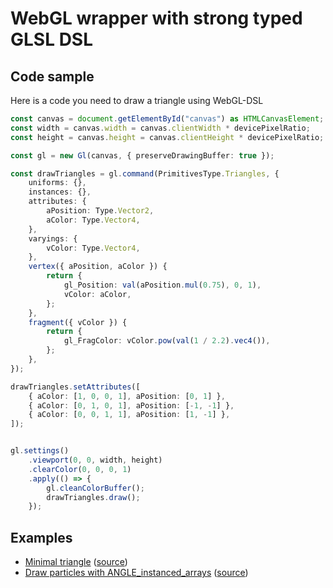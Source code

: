 # WebGL wrapper with strong typed GLSL DSL

## Code sample

Here is a code you need to draw a triangle using WebGL-DSL

```typescript
const canvas = document.getElementById("canvas") as HTMLCanvasElement;
const width = canvas.width = canvas.clientWidth * devicePixelRatio;
const height = canvas.height = canvas.clientHeight * devicePixelRatio;

const gl = new Gl(canvas, { preserveDrawingBuffer: true });

const drawTriangles = gl.command(PrimitivesType.Triangles, {
    uniforms: {},
    instances: {},
    attributes: {
        aPosition: Type.Vector2,
        aColor: Type.Vector4,
    },
    varyings: {
        vColor: Type.Vector4,
    },
    vertex({ aPosition, aColor }) {
        return {
            gl_Position: val(aPosition.mul(0.75), 0, 1),
            vColor: aColor,
        };
    },
    fragment({ vColor }) {
        return {
            gl_FragColor: vColor.pow(val(1 / 2.2).vec4()),
        };
    },
});

drawTriangles.setAttributes([
    { aColor: [1, 0, 0, 1], aPosition: [0, 1] },
    { aColor: [0, 1, 0, 1], aPosition: [-1, -1] },
    { aColor: [0, 0, 1, 1], aPosition: [1, -1] },
]);


gl.settings()
    .viewport(0, 0, width, height)
    .clearColor(0, 0, 0, 1)
    .apply(() => {
        gl.cleanColorBuffer();
        drawTriangles.draw();
    });
```

## Examples

* [Minimal triangle](https://monkin.github.io/webgl-dsl/examples/build/triangle.html)
    ([source](https://github.com/monkin/webgl-dsl/blob/master/examples/triangle.ts))
* [Draw particles with ANGLE_instanced_arrays](https://monkin.github.io/webgl-dsl/examples/build/particles.html)
    ([source](https://github.com/monkin/webgl-dsl/blob/master/examples/particles.ts))